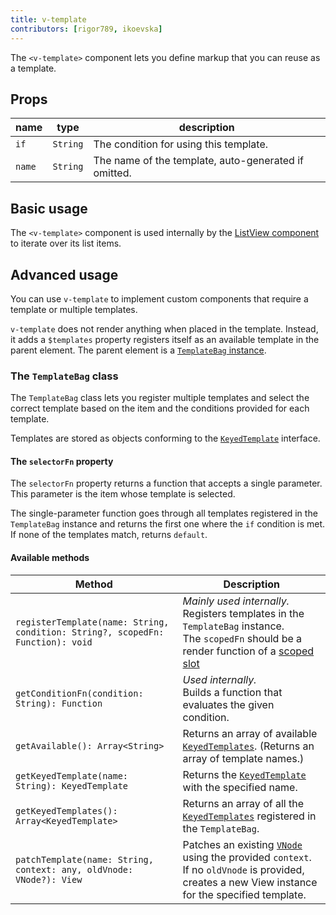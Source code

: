 ```yaml
---
title: v-template
contributors: [rigor789, ikoevska]
---
```


The `<v-template>` component lets you define markup that you can reuse as a template.

## Props

| name | type | description |
|------|------|-------------|
| `if` | `String` | The condition for using this template.
| `name` | `String` | The name of the template, auto-generated if omitted.

## Basic usage

The `<v-template>` component is used internally by the [ListView component](/en/docs/elements/components/list-view) to iterate over its list items.

## Advanced usage

You can use `v-template` to implement custom components that require a template or multiple templates.

`v-template` does not render anything when placed in the template. Instead, it adds a `$templates` property registers itself as an available template in the parent element. The parent element is a [`TemplateBag` instance](https://github.com/nativescript-vue/nativescript-vue/blob/master/platform/nativescript/runtime/components/v-template.js#L36).

### The `TemplateBag` class

The `TemplateBag` class lets you register multiple templates and select the correct template based on the item and the conditions provided for each template.

Templates are stored as objects conforming to the [`KeyedTemplate`](https://docs.nativescript.org/api-reference/interfaces/_ui_core_view_.keyedtemplate) interface.

#### The `selectorFn` property

The `selectorFn` property returns a function that accepts a single parameter. This parameter is the item whose template is selected. 

The single-parameter function goes through all templates registered in the `TemplateBag` instance and returns the first one where the `if` condition is met. If none of the templates match, returns `default`.

#### Available methods

| Method | Description |
|---|---|
| `registerTemplate(name: String, condition: String?, scopedFn: Function): void` | _Mainly used internally._<br/>Registers templates in the `TemplateBag` instance.<br/>The `scopedFn` should be a render function of a [scoped slot](https://vuejs.org/v2/guide/components.html#Scoped-Slots) |
| `getConditionFn(condition: String): Function` | _Used internally._<br/>Builds a function that evaluates the given condition. |
| `getAvailable(): Array<String>` | Returns an array of available [`KeyedTemplates`](https://docs.nativescript.org/api-reference/interfaces/_ui_core_view_.keyedtemplate). (Returns an array of template names.) |
| `getKeyedTemplate(name: String): KeyedTemplate` | Returns the [`KeyedTemplate`](https://docs.nativescript.org/api-reference/interfaces/_ui_core_view_.keyedtemplate) with the specified name. |
| `getKeyedTemplates(): Array<KeyedTemplate>` | Returns an array of all the [`KeyedTemplates`](https://docs.nativescript.org/api-reference/interfaces/_ui_core_view_.keyedtemplate) registered in the `TemplateBag`. |
| `patchTemplate(name: String, context: any, oldVnode: VNode?): View` | Patches an existing [`VNode`](https://vuejs.org/v2/guide/render-function.html#The-Virtual-DOM) using the provided `context`. If no `oldVnode` is provided, creates a new View instance for the specified template. |
